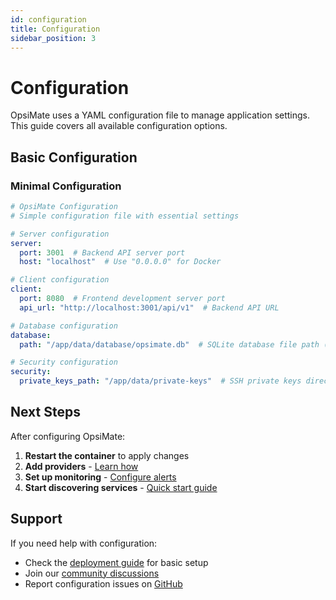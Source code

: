 ```yaml
---
id: configuration
title: Configuration
sidebar_position: 3
---
```


# Configuration

OpsiMate uses a YAML configuration file to manage application settings. This guide covers all available configuration options.

## Basic Configuration

### Minimal Configuration

```yaml title="configfile.yml"
# OpsiMate Configuration
# Simple configuration file with essential settings

# Server configuration
server:
  port: 3001  # Backend API server port
  host: "localhost"  # Use "0.0.0.0" for Docker

# Client configuration  
client:
  port: 8080  # Frontend development server port
  api_url: "http://localhost:3001/api/v1"  # Backend API URL

# Database configuration
database:
  path: "/app/data/database/opsimate.db"  # SQLite database file path (mounted volume)

# Security configuration
security:
  private_keys_path: "/app/data/private-keys"  # SSH private keys directory (mounted volume)

```

## Next Steps

After configuring OpsiMate:

1. **Restart the container** to apply changes
2. **Add providers** - [Learn how](../providers-services/providers/add-provider)
3. **Set up monitoring** - [Configure alerts](../alerts/adding-alerts.md)
4. **Start discovering services** - [Quick start guide](../providers-services/services/add-services)

## Support

If you need help with configuration:

- Check the [deployment guide](deploy) for basic setup
- Join our [community discussions](https://github.com/opsimate/opsimate/discussions)
- Report configuration issues on [GitHub](https://github.com/opsimate/opsimate/issues)
